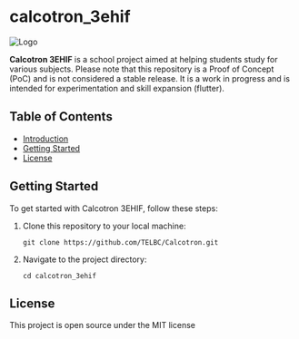 # calcotron_3ehif

![Logo](https://user-images.githubusercontent.com/77665584/160389539-a8f08932-bbef-427d-bede-0c1bfce3c5ab.png)

**Calcotron 3EHIF** is a school project aimed at helping students study for various subjects. Please note that this repository is a Proof of Concept (PoC) and is not considered a stable release. It is a work in progress and is intended for experimentation and skill expansion (flutter). 

## Table of Contents

- [Introduction](#calcotron_3ehif)
- [Getting Started](#getting-started)
- [License](#license)

## Getting Started

To get started with Calcotron 3EHIF, follow these steps:

1. Clone this repository to your local machine:

   ```shell
   git clone https://github.com/TELBC/Calcotron.git
   ```

2. Navigate to the project directory:

   ```shell
   cd calcotron_3ehif
   ```
## License

This project is open source under the MIT license

